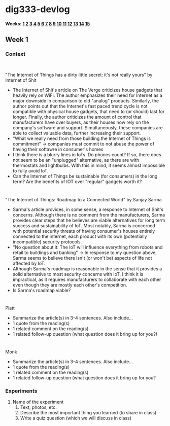 
# dig333-devlog

#### Weeks: [1](#week-1) [2](#week-2) [3](#week-3) [4](#week-4) [5](#week-5) [6](#week-6) [7](#week-7) [8](#week-8) [9](#week-9) [10](#week-10) [11](#week-11) [12](#week-12) [13](#week-13) [14](#week-14) [15](#week-15)


<!--
BELOW IS A WEEKLY TEMPLATE. COPY/PASTE IT TO ADD A WEEK. SEE ASSIGNMENTS FOR DETAILS 
https://docs.google.com/document/d/1PAoPz-3vDPFWS5q9RHRb-dC7T4earpFXJW8w6v9wfZ0/edit
-->



## Week 1

### Context

<br>

"The Internet of Things has a dirty little secret: it's not really yours" by Internet of Shit

- The Internet of Shit's article on The Verge criticizes house gadgets that heavily rely on WiFi. The author emphasizes their need for Internet as a major downside in comparison to old "analog" products. Similarly, the author points out that the Internet's fast paced trend cycle is not compatible with physical house gadgets, that need to (or should) last for longer. Finally, the author criticizes the amount of control that manufacturers have over buyers, as their houses now rely on the company's software and support. Simultaneously, these companies are able to collect valuable data, further increasing their support.
- "What we really need from those building the Internet of Things is commitment" &rarr; companies must commit to not abuse the power of having their softawre in consumer's homes
- I think there is a blurry lines in IoTs. Do phones count? If so, there does not seem to be an "unplugged" alternative, as there are with thermostats and lightbulbs. With this in mind, it seems almost impossible to fully avoid IoT.
- Can the Internet of Things be sustainable (for consumers) in the long term? Are the benefits of IOT over "regular" gadgets worth it?
#

"The Internet of Things: Roadmap to a Connected World" by Sanjay Sarma

- Sarma's article provides, in some sense, a response to Internet of Shit's concerns. Although there is no comment from the manufacturers, Sarma provides clear steps that he believes are viable alternatives for long term success and sustainability of IoT. Most notably, Sarma is concerned with potential security threats of having consumer's houses entirely connected to the internet, each product with its own (potentially incompatible) security protocols.
- "No question about it: The IoT will influence everything from robots and retail to buildings and banking" &rarr; In response to my question above, Sarma seems to believe there isn't (or won't be) aspects of life not affected by IoT. 
- Although Sarma's roadmap is reasonable in the sense that it provides a solid alternative to most security concerns with IoT, I think it is impractical, as it requires manufacturers to collaborate with each other even though they are mostly each other's competition.
- Is Sarma's roadmap viable?
#
Platt
- Summarize the article(s) in 3-4 sentences. Also include...
- 1 quote from the reading(s)
- 1 related comment on the reading(s)
- 1 related follow-up question (what question does it bring up for you?)
#
Monk
- Summarize the article(s) in 3-4 sentences. Also include... 
- 1 quote from the reading(s)
- 1 related comment on the reading(s)
- 1 related follow-up question (what question does it bring up for you?

### Experiments
<!-- List each Platt experiment / Monk recipe outcome, adding notes, photos, schematics, captions to show your work. -->

1. Name of the experiment
    1. Text, photos, etc.
    1. Describe the most important thing you learned (to share in class)
    1. Write a quiz question (which we will discuss in class)

